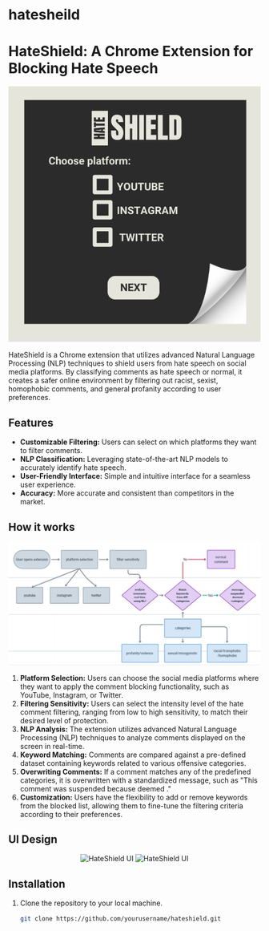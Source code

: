 # hatesheild
# HateShield: A Chrome Extension for Blocking Hate Speech

<p align="center">
  <img src="first.png" alt="HateShield Logo" />
</p>

HateShield is a Chrome extension that utilizes advanced Natural Language Processing (NLP) techniques to shield users from hate speech on social media platforms. By classifying comments as hate speech or normal, it creates a safer online environment by filtering out racist, sexist, homophobic comments, and general profanity according to user preferences.

## Features

- **Customizable Filtering:** Users can select on which platforms they want to filter comments.
- **NLP Classification:** Leveraging state-of-the-art NLP models to accurately identify hate speech.
- **User-Friendly Interface:** Simple and intuitive interface for a seamless user experience.
- **Accuracy:** More accurate and consistent than competitors in the market.

## How it works

<p align="center">
  <img src="flowchart.jpeg" alt="HateShield Workflow" />
</p>

1. **Platform Selection:** Users can choose the social media platforms where they want to apply the comment blocking functionality, such as YouTube, Instagram, or Twitter.
2. **Filtering Sensitivity:** Users can select the intensity level of the hate comment filtering, ranging from low to high sensitivity, to match their desired level of protection.
3. **NLP Analysis:** The extension utilizes advanced Natural Language Processing (NLP) techniques to analyze comments displayed on the screen in real-time.
4. **Keyword Matching:** Comments are compared against a pre-defined dataset containing keywords related to various offensive categories.
5. **Overwriting Comments:** If a comment matches any of the predefined categories, it is overwritten with a standardized message, such as "This comment was suspended because deemed <category>."
6. **Customization:** Users have the flexibility to add or remove keywords from the blocked list, allowing them to fine-tune the filtering criteria according to their preferences.

## UI Design
<p align="center">
  <img src="ui1.jpg" alt="HateShield UI" width="400" />
  <img src="ui2.jpg" alt="HateShield UI" width="400" />
</p>

## Installation

1. Clone the repository to your local machine.
   ```sh
   git clone https://github.com/yourusername/hateshield.git

